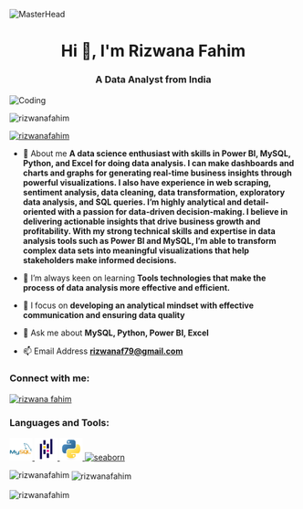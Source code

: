 ![MasterHead](https://visme.co/blog/wp-content/uploads/2020/03/animation-software-header-wide.gif)
<h1 align="center">Hi 👋, I'm Rizwana Fahim</h1>
<h3 align="center">A Data Analyst from India</h3>
<img align="center" alt="Coding" width="400" src="https://i1.wp.com/dsruptr.com/wp-content/uploads/2019/06/animated-exercise-analytics.gif?resize=768%2C576&ssl=1">

<p align="left"> <img src="https://komarev.com/ghpvc/?username=rizwanafahim&label=Profile%20views&color=0e75b6&style=flat" alt="rizwanafahim" /> </p>

<p align="left"> <a href="https://github.com/ryo-ma/github-profile-trophy"><img src="https://github-profile-trophy.vercel.app/?username=rizwanafahim" alt="rizwanafahim" /></a> </p>

- 🔭 About me **A data science enthusiast with skills in Power BI, MySQL, Python, and Excel for doing data analysis. I can make dashboards and charts and graphs for generating real-time business insights through powerful visualizations. I also have experience in web scraping, sentiment analysis, data cleaning, data transformation, exploratory data analysis, and SQL queries. I’m highly analytical and detail-oriented with a passion for data-driven decision-making. I believe in delivering actionable insights that drive business growth and profitability. With my strong technical skills and expertise in data analysis tools such as Power BI and MySQL, I’m able to transform complex data sets into meaningful visualizations that help stakeholders make informed decisions.**

- 🌱 I’m always keen on learning **Tools technologies that make the process of data analysis more effective and efficient.**

- 🤝 I focus on **developing an analytical mindset with effective communication and ensuring data quality**

- 💬 Ask me about **MySQL, Python, Power BI, Excel**

- 📫 Email Address **rizwanaf79@gmail.com**

<h3 align="left">Connect with me:</h3>
<p align="left">
<a href="https://linkedin.com/in/rizwana fahim" target="blank"><img align="center" src="https://raw.githubusercontent.com/rahuldkjain/github-profile-readme-generator/master/src/images/icons/Social/linked-in-alt.svg" alt="rizwana fahim" height="30" width="40" /></a>
</p>

<h3 align="left">Languages and Tools:</h3>
<p align="left"> <a href="https://www.mysql.com/" target="_blank" rel="noreferrer"> <img src="https://raw.githubusercontent.com/devicons/devicon/master/icons/mysql/mysql-original-wordmark.svg" alt="mysql" width="40" height="40"/> </a> <a href="https://pandas.pydata.org/" target="_blank" rel="noreferrer"> <img src="https://raw.githubusercontent.com/devicons/devicon/2ae2a900d2f041da66e950e4d48052658d850630/icons/pandas/pandas-original.svg" alt="pandas" width="40" height="40"/> </a> <a href="https://www.python.org" target="_blank" rel="noreferrer"> <img src="https://raw.githubusercontent.com/devicons/devicon/master/icons/python/python-original.svg" alt="python" width="40" height="40"/> </a> <a href="https://seaborn.pydata.org/" target="_blank" rel="noreferrer"> <img src="https://seaborn.pydata.org/_images/logo-mark-lightbg.svg" alt="seaborn" width="40" height="40"/> </a> </p>

<p><img align="left" src="https://github-readme-stats.vercel.app/api/top-langs?username=rizwanafahim&show_icons=true&locale=en&layout=compact" alt="rizwanafahim" /></p>

<p>&nbsp;<img align="center" src="https://github-readme-stats.vercel.app/api?username=rizwanafahim&show_icons=true&locale=en" alt="rizwanafahim" /></p>

<p><img align="center" src="https://github-readme-streak-stats.herokuapp.com/?user=rizwanafahim&" alt="rizwanafahim" /></p>

